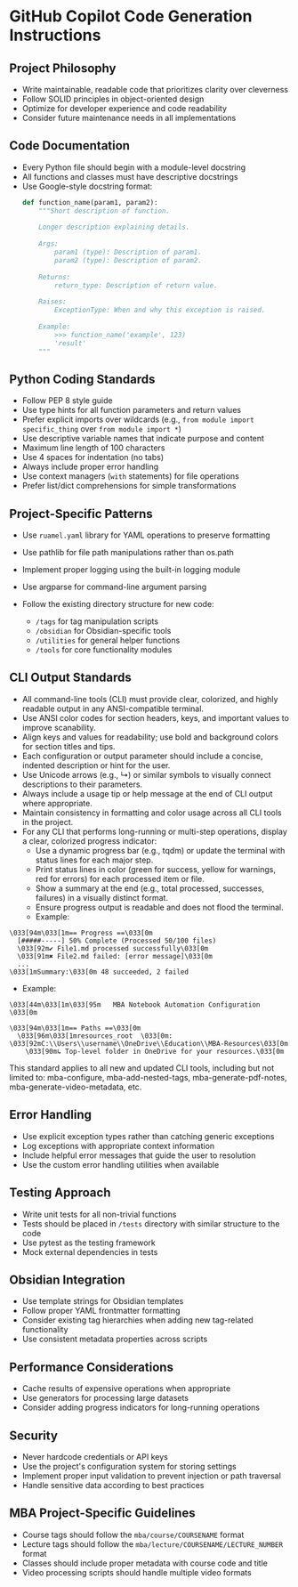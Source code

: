 # GitHub Copilot Code Generation Instructions

## Project Philosophy
- Write maintainable, readable code that prioritizes clarity over cleverness
- Follow SOLID principles in object-oriented design
- Optimize for developer experience and code readability
- Consider future maintenance needs in all implementations

## Code Documentation
- Every Python file should begin with a module-level docstring
- All functions and classes must have descriptive docstrings
- Use Google-style docstring format:
  ```python
  def function_name(param1, param2):
      """Short description of function.
      
      Longer description explaining details.
      
      Args:
          param1 (type): Description of param1.
          param2 (type): Description of param2.
          
      Returns:
          return_type: Description of return value.
          
      Raises:
          ExceptionType: When and why this exception is raised.
          
      Example:
          >>> function_name('example', 123)
          'result'
      """
  ```

## Python Coding Standards
- Follow PEP 8 style guide
- Use type hints for all function parameters and return values
- Prefer explicit imports over wildcards (e.g., `from module import specific_thing` over `from module import *`)
- Use descriptive variable names that indicate purpose and content
- Maximum line length of 100 characters
- Use 4 spaces for indentation (no tabs)
- Always include proper error handling
- Use context managers (`with` statements) for file operations
- Prefer list/dict comprehensions for simple transformations

## Project-Specific Patterns
- Use `ruamel.yaml` library for YAML operations to preserve formatting
- Use pathlib for file path manipulations rather than os.path
- Implement proper logging using the built-in logging module
- Use argparse for command-line argument parsing
- Follow the existing directory structure for new code:

  - `/tags` for tag manipulation scripts
  - `/obsidian` for Obsidian-specific tools
  - `/utilities` for general helper functions
  - `/tools` for core functionality modules

## CLI Output Standards
- All command-line tools (CLI) must provide clear, colorized, and highly readable output in any ANSI-compatible terminal.
- Use ANSI color codes for section headers, keys, and important values to improve scanability.
- Align keys and values for readability; use bold and background colors for section titles and tips.
- Each configuration or output parameter should include a concise, indented description or hint for the user.
- Use Unicode arrows (e.g., ↳) or similar symbols to visually connect descriptions to their parameters.
- Always include a usage tip or help message at the end of CLI output where appropriate.
- Maintain consistency in formatting and color usage across all CLI tools in the project.
- For any CLI that performs long-running or multi-step operations, display a clear, colorized progress indicator:
  - Use a dynamic progress bar (e.g., tqdm) or update the terminal with status lines for each major step.
  - Print status lines in color (green for success, yellow for warnings, red for errors) for each processed item or file.
  - Show a summary at the end (e.g., total processed, successes, failures) in a visually distinct format.
  - Ensure progress output is readable and does not flood the terminal.
  - Example:

```text
\033[94m\033[1m== Progress ==\033[0m
  [#####-----] 50% Complete (Processed 50/100 files)
  \033[92m✔ File1.md processed successfully\033[0m
  \033[91m✖ File2.md failed: [error message]\033[0m
  ...
\033[1mSummary:\033[0m 48 succeeded, 2 failed
```
- Example:

```text
\033[44m\033[1m\033[95m   MBA Notebook Automation Configuration   \033[0m

\033[94m\033[1m== Paths ==\033[0m
  \033[96m\033[1mresources_root  \033[0m: \033[92mC:\\Users\\username\\OneDrive\\Education\\MBA-Resources\033[0m
    \033[90m↳ Top-level folder in OneDrive for your resources.\033[0m
```

This standard applies to all new and updated CLI tools, including but not limited to: mba-configure, mba-add-nested-tags, mba-generate-pdf-notes, mba-generate-video-metadata, etc.

## Error Handling
- Use explicit exception types rather than catching generic exceptions
- Log exceptions with appropriate context information
- Include helpful error messages that guide the user to resolution
- Use the custom error handling utilities when available

## Testing Approach
- Write unit tests for all non-trivial functions
- Tests should be placed in `/tests` directory with similar structure to the code
- Use pytest as the testing framework
- Mock external dependencies in tests

## Obsidian Integration
- Use template strings for Obsidian templates
- Follow proper YAML frontmatter formatting
- Consider existing tag hierarchies when adding new tag-related functionality
- Use consistent metadata properties across scripts

## Performance Considerations
- Cache results of expensive operations when appropriate
- Use generators for processing large datasets
- Consider adding progress indicators for long-running operations

## Security
- Never hardcode credentials or API keys
- Use the project's configuration system for storing settings
- Implement proper input validation to prevent injection or path traversal
- Handle sensitive data according to best practices

## MBA Project-Specific Guidelines
- Course tags should follow the `mba/course/COURSENAME` format
- Lecture tags should follow the `mba/lecture/COURSENAME/LECTURE_NUMBER` format
- Classes should include proper metadata with course code and title
- Video processing scripts should handle multiple video formats
